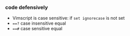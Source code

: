 ### code defensively

- Vimscript is case sensitive: if `set ignorecase` is not set
- `==?` case insensitive equal
- `==#` case sensitive equal
